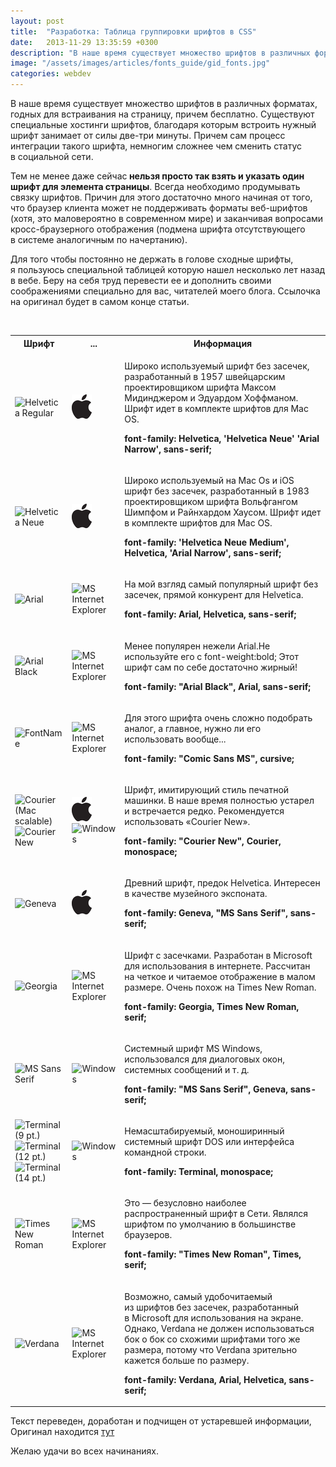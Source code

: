 ```yaml
---
layout: post
title:  "Разработка: Таблица группировки шрифтов в CSS"
date:   2013-11-29 13:35:59 +0300
description: "В наше время существует множество шрифтов в различных форматах, годных для встраивания на страницу, причем бесплатно. Существуют специальные хостинги шрифтов, благодаря которым встроить нужный шрифт занимает от силы две-три минуты. Причем сам процесс интеграции такого шрифта, немногим сложнее чем сменить статус в социальной сети."
image: "/assets/images/articles/fonts_guide/gid_fonts.jpg"
categories: webdev
---
```


<p>В наше время существует множество шрифтов в различных форматах, годных для встраивания на страницу, причем бесплатно. Существуют специальные хостинги шрифтов, благодаря которым встроить нужный шрифт занимает от силы две-три минуты. Причем сам процесс интеграции такого шрифта, немногим сложнее чем сменить статус в социальной сети.</p>
<p>Тем не менее даже сейчас<strong> нельзя просто так взять и указать один шрифт для элемента страницы</strong>. Всегда необходимо продумывать связку шрифтов. Причин для этого достаточно много начиная от того, что браузер клиента может не поддерживать форматы веб-шрифтов (хотя, это маловероятно в современном мире) и заканчивая вопросами кросс-браузерного отображения (подмена шрифта отсутствующего в системе аналогичным по начертанию).</p>
<p>Для того чтобы постоянно не держать в голове сходные шрифты, я пользуюсь специальной таблицей которую нашел несколько лет назад в вебе. Беру на себя труд перевести ее и дополнить своими соображениями специально для вас, читателей моего блога. Ссылочка на оригинал будет в самом конце статьи.</p>
<div class="clearfix"> </div>
<table class="table table-striped">
<tbody>
<tr><th>Шрифт</th><th>...</th><th>Информация</th></tr>
<tr>
<td><img style="height: 39px; width: 140px;" src="/assets/images/articles/fonts_guide/helveticaRegular.png" alt="Helvetica Regular" /></td>
<td><img src="/assets/images/articles/fonts_guide/mac-logo.png" alt="Macintosh" /></td>
<td>
<p>Широко используемый шрифт без засечек, разработанный в 1957 швейцарским проектировщиком шрифта Максом Мидинджером и Эдуардом Хоффманом. Шрифт идет в комплекте шрифтов для Mac OS.</p>
<p><strong>font-family: Helvetica, 'Helvetica Neue' 'Arial Narrow', sans-serif;</strong></p>
</td>
</tr>
<tr>
<td><img style="height: 27px; width: 140px;" src="/assets/images/articles/fonts_guide/helveticaNeueMedium.png" alt="Helvetica Neue " /></td>
<td><img src="/assets/images/articles/fonts_guide/mac-logo.png" alt="Macintosh" /></td>
<td>
<p>Широко используемый на Mac Os и iOS шрифт без засечек, разработанный в 1983 проектировщиком шрифта Вольфгангом Шимпфом и Райнхардом Хаусом. Шрифт идет в комплекте шрифтов для Mac OS.</p>
<p><strong>font-family: 'Helvetica Neue Medium', Helvetica, 'Arial Narrow', sans-serif;</strong></p>
</td>
</tr>
<tr>
<td><img src="/assets/images/articles/fonts_guide/arial.gif" alt="Arial" width="47" height="19" /></td>
<td><img src="/assets/images/articles/fonts_guide/ie-logo.png" alt="MS Internet Explorer" /></td>
<td>
<p>На мой взгляд самый популярный шрифт без засечек, прямой конкурент для Helvetica.</p>
<p><strong>font-family: Arial, Helvetica, sans-serif;</strong></p>
</td>
</tr>
<tr>
<td><img style="width: 140px; height: 18px;" src="/assets/images/articles/fonts_guide/arialblack.gif" alt="Arial Black" /></td>
<td><img src="/assets/images/articles/fonts_guide/ie-logo.png" alt="MS Internet Explorer" /></td>
<td>
<p>Менее популярен нежели Arial.Не используйте его с font-weight:bold; Этот шрифт сам по себе достаточно жирный!</p>
<p><strong>font-family: "Arial Black", Arial, sans-serif;</strong></p>
</td>
</tr>
<tr>
<td><img style="width: 140px; height: 19px;" src="/assets/images/articles/fonts_guide/comicsans.gif" alt="FontName" /></td>
<td><img src="/assets/images/articles/fonts_guide/ie-logo.png" alt="MS Internet Explorer" /></td>
<td>
<p>Для этого шрифта очень сложно подобрать аналог, а главное, нужно ли его использовать вообще...</p>
<p><strong>font-family: "Comic Sans MS", cursive;</strong></p>
</td>
</tr>
<tr>
<td><img src="/assets/images/articles/fonts_guide/courier.gif" alt="Courier (Mac scalable)" width="101" height="17" /> <br /> <img style="width: 81px; height: 13px;" src="/assets/images/articles/fonts_guide/couriernew.png" alt="Courier New" /></td>
<td><img src="/assets/images/articles/fonts_guide/mac-logo.png" alt="Macintosh" /> <br /> <img src="/assets/images/articles/fonts_guide/ms-logo.png" alt="Windows" width="38" height="30" align="middle" /></td>
<td>
<p>Шрифт, имитирующий стиль печатной машинки. В наше время полностью устарел и встречается редко. Рекомендуется использовать «Courier New».</p>
<p><strong>font-family: "Courier New", Courier, monospace;</strong></p>
</td>
</tr>
<tr>
<td><img src="/assets/images/articles/fonts_guide/geneva.gif" alt="Geneva" width="83" height="20" /></td>
<td><img src="/assets/images/articles/fonts_guide/mac-logo.png" alt="Macintosh" /></td>
<td>
<p>Древний шрифт, предок Helvetica. Интересен в качестве музейного экспоната.</p>
<p><strong>font-family: Geneva, "MS Sans Serif", sans-serif;</strong></p>
</td>
</tr>
<tr>
<td><img src="/assets/images/articles/fonts_guide/georgia.gif" alt="Georgia" width="82" height="24" /></td>
<td><img src="/assets/images/articles/fonts_guide/ie-logo.png" alt="MS Internet Explorer" /></td>
<td>
<p>Шрифт с засечками. Разработан в Microsoft для использования в интернете. Рассчитан на четкое и читаемое отображение в малом размере. Очень похож на Times New Roman.</p>
<p><strong>font-family: Georgia, Times New Roman, serif;</strong></p>
</td>
</tr>
<tr><!-- MS SANS SERIF -->
<td><img style="width: 140px; height: 16px;" src="/assets/images/articles/fonts_guide/mssansserif.gif" alt="MS Sans Serif" /></td>
<td><img src="/assets/images/articles/fonts_guide/ms-logo.png" alt="Windows" width="38" height="30" align="middle" /></td>
<td>
<p>Системный шрифт MS Windows, использовался для диалоговых окон, системных сообщений и т. д.</p>
<p><strong>font-family: "MS Sans Serif", Geneva, sans-serif;</strong></p>
</td>
</tr>
<tr>
<td><img src="/assets/images/articles/fonts_guide/terminal9.gif" alt="Terminal (9 pt.)" width="63" height="9" /> <br /> <img src="/assets/images/articles/fonts_guide/terminal12.gif" alt="Terminal (12 pt.)" width="91" height="14" /> <br /> <img src="/assets/images/articles/fonts_guide/terminal14.gif" alt="Terminal (14 pt.)" width="77" height="14" /></td>
<td><img src="/assets/images/articles/fonts_guide/ms-logo.png" alt="Windows" width="38" height="30" align="middle" /></td>
<td>
<p>Немасштабируемый, моноширинный системный шрифт DOS или интерфейса командной строки.</p>
<p><strong>font-family: Terminal, monospace;</strong></p>
</td>
</tr>
<tr>
<td><img style="width: 140px; height: 15px;" src="/assets/images/articles/fonts_guide/timesnewroman.gif" alt="Times New Roman" /></td>
<td><img src="/assets/images/articles/fonts_guide/ie-logo.png" alt="MS Internet Explorer" /></td>
<td>
<p>Это — безусловно наиболее распространенный шрифт в Сети. Являлся шрифтом по умолчанию в большинстве браузеров.</p>
<p><strong>font-family: "Times New Roman", Times, serif;</strong></p>
</td>
</tr>
<tr>
<td><img src="/assets/images/articles/fonts_guide/verdana.gif" alt="Verdana" width="97" height="20" /></td>
<td><img src="/assets/images/articles/fonts_guide/ie-logo.png" alt="MS Internet Explorer" /></td>
<td>
<p>Возможно, самый удобочитаемый из шрифтов без засечек, разработанный в Microsoft для использования на экране. Однако, Verdana не должен использоваться бок о бок со схожими шрифтами того же размера, потому что Verdana зрительно кажется больше по размеру.</p>
<p><strong>font-family: Verdana, Arial, Helvetica, sans-serif;</strong></p>
</td>
</tr>
</tbody>
</table>
<p>Текст переведен, доработан и подчищен от устаревшей информации, Оригинал находится <a href="http://www.angelfire.com/al4/rcollins/style/fonts.html" target="_blank">тут</a></p>
<p>Желаю удачи во всех начинаниях.</p>